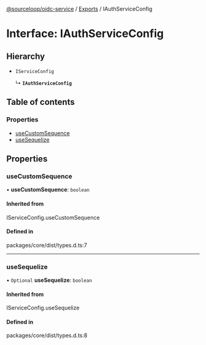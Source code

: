 [@sourceloop/oidc-service](../README.md) / [Exports](../modules.md) / IAuthServiceConfig

# Interface: IAuthServiceConfig

## Hierarchy

- `IServiceConfig`

  ↳ **`IAuthServiceConfig`**

## Table of contents

### Properties

- [useCustomSequence](IAuthServiceConfig.md#usecustomsequence)
- [useSequelize](IAuthServiceConfig.md#usesequelize)

## Properties

### useCustomSequence

• **useCustomSequence**: `boolean`

#### Inherited from

IServiceConfig.useCustomSequence

#### Defined in

packages/core/dist/types.d.ts:7

___

### useSequelize

• `Optional` **useSequelize**: `boolean`

#### Inherited from

IServiceConfig.useSequelize

#### Defined in

packages/core/dist/types.d.ts:8
